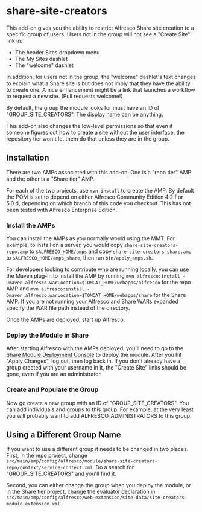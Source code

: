 share-site-creators
==============

This add-on gives you the ability to restrict Alfresco Share site creation to a specific group of users. Users not in the group will not see a "Create Site" link in:

* The header Sites dropdown menu
* The My Sites dashlet
* The "welcome" dashlet

In addition, for users not in the group, the "welcome" dashlet's text changes to explain what a Share site is but does not imply that they have the ability to create one. A nice enhancement might be a link that launches a workflow to request a new site. (Pull requests welcome!)

By default, the group the module looks for must have an ID of "GROUP_SITE_CREATORS". The display name can be anything.

This add-on also changes the low-level permissions so that even if someone figures out how to create a site without the user interface, the repository tier won't let them do that unless they are in the group.

Installation
------------
There are two AMPs associated with this add-on. One is a "repo tier" AMP and the other is a "Share tier" AMP.

For each of the two projects, use `mvn install` to create the AMP. By default the POM is set to depend on either Alfresco Community Edition 4.2.f or 5.0.d, depending on which branch of this code you checkout. This has not been tested with Alfresco Enterprise Edition.

### Install the AMPs

You can install the AMPs as you normally would using the MMT. For example, to install on a server, you would copy `share-site-creators-repo.amp` to `$ALFRESCO_HOME/amps` and copy `share-site-creators-share.amp` to `$ALFRESCO_HOME/amps_share`, then run `bin/apply_amps.sh`.

For developers looking to contribute who are running locally, you can use the Maven plug-in to install the AMP by running `mvn alfresco:install -Dmaven.alfresco.warLocation=$TOMCAT_HOME/webapps/alfresco` for the repo AMP and `mvn alfresco:install -Dmaven.alfresco.warLocation=$TOMCAT_HOME/webapps/share` for the Share AMP. If you are not running your Alfresco and Share WARs expanded specify the WAR file path instead of the directory.

Once the AMPs are deployed, start up Alfresco.

### Deploy the Module in Share

After starting Alfresco with the AMPs deployed, you'll need to go to the [Share Module Deployment Console](http://localhost:8080/share/service/modules/deploy) to deploy the module. After you hit "Apply Changes", log out, then log back in. If you don't already have a group created with your username in it, the "Create Site" links should be gone, even if you are an administrator.

### Create and Populate the Group

Now go create a new group with an ID of "GROUP_SITE_CREATORS". You can add individuals and groups to this group. For example, at the very least you will probably want to add ALFRESCO_ADMINISTRATORS to this group.

Using a Different Group Name
------------------------
If you want to use a different group it needs to be changed in two places. First, in the repo project, change `src/main/amp/config/alfresco/module/share-site-creators-repo/context/service-context.xml`. Do a search for "GROUP_SITE_CREATORS" and you'll find it.

Second, you can either change the group when you deploy the module, or in the Share tier project, change the evaluator declaration in `src/main/amp/config/alfresco/web-extension/site-data/site-creators-module-extension.xml`.
